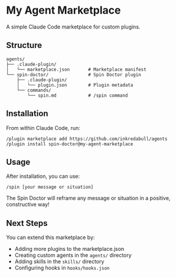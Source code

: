 # My Agent Marketplace

A simple Claude Code marketplace for custom plugins.

## Structure

```
agents/
├── .claude-plugin/
│   └── marketplace.json       # Marketplace manifest
└── spin-doctor/               # Spin Doctor plugin
    ├── .claude-plugin/
    │   └── plugin.json        # Plugin metadata
    └── commands/
        └── spin.md            # /spin command
```

## Installation

From within Claude Code, run:

```
/plugin marketplace add https://github.com/inkredabull/agents
/plugin install spin-doctor@my-agent-marketplace
```

## Usage

After installation, you can use:

```
/spin [your message or situation]
```

The Spin Doctor will reframe any message or situation in a positive, constructive way!

## Next Steps

You can extend this marketplace by:
- Adding more plugins to the marketplace.json
- Creating custom agents in the `agents/` directory
- Adding skills in the `skills/` directory
- Configuring hooks in `hooks/hooks.json`
